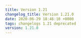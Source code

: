 ```yaml
---
title: Version 1.21
changelog_title: Version 1.21.0
date: 2020-06-29 18:46:10 +0000
tags: changelogs 1.21 deprecated
version: 1.21.0
---
```

<script src="https://gist.github.com/spinnaker-release/98c3bab183b507662a8f5524e54626d4.js?file=1.21.0.md"></script>
